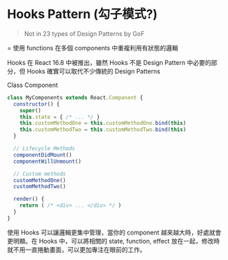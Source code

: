 # Hooks Pattern (勾子模式?)

> Not in 23 types of Design Patterns by GoF

= 使用 functions 在多個 components 中重複利用有狀態的邏輯

Hooks 在 React 16.8 中被推出，雖然 Hooks 不是 Design Pattern 中必要的部分，但 Hooks 確實可以取代不少傳統的 Design Patterns

Class Component

```javascript
class MyComponents extends React.Component {
  constructor() {
    super()
    this.state = { /* ... */ }
    this.customMethodOne = this.customMethodOne.bind(this)
    this.customMethodTwo = this.customMethodTwo.bind(this)
  }

  // Lifecycle Methods
  componentDidMount()
  componentWillUnmount()

  // Custom methods
  customMethodOne()
  customMethodTwo()

  render() {
    return ( /* <div> ... </div> */ )
  }
}
```

使用 Hooks 可以讓邏輯更集中管理，當你的 component 越來越大時，好處就會更明顯。在 Hooks 中，可以將相關的 state, function, effect 放在一起，修改時就不用一直捲動畫面，可以更加專注在眼前的工作。
